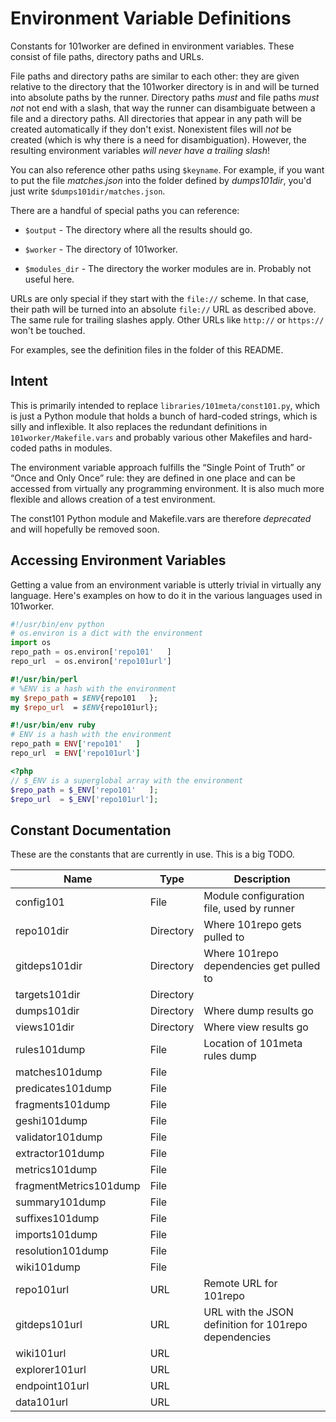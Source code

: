 Environment Variable Definitions
================================

Constants for 101worker are defined in environment variables. These consist of file paths, directory paths and URLs.

File paths and directory paths are similar to each other: they are given relative to the directory that the 101worker directory is in and will be turned into absolute paths by the runner. Directory paths *must* and file paths *must not* not end with a slash, that way the runner can disambiguate between a file and a directory paths. All directories that appear in any path will be created automatically if they don't exist. Nonexistent files will *not* be created (which is why there is a need for disambiguation). However, the resulting environment variables *will never have a trailing slash*!

You can also reference other paths using `$keyname`. For example, if you want to put the file *matches.json* into the folder defined by *dumps101dir*, you'd just write `$dumps101dir/matches.json`.

There are a handful of special paths you can reference:

* `$output` - The directory where all the results should go.

* `$worker` - The directory of 101worker.

* `$modules_dir` - The directory the worker modules are in. Probably not useful here.

URLs are only special if they start with the `file://` scheme. In that case, their path will be turned into an absolute `file://` URL as described above. The same rule for trailing slashes apply. Other URLs like `http://` or `https://` won't be touched.

For examples, see the definition files in the folder of this README.

Intent
------

This is primarily intended to replace `libraries/101meta/const101.py`, which is just a Python module that holds a bunch of hard-coded strings, which is silly and inflexible. It also replaces the redundant definitions in `101worker/Makefile.vars` and probably various other Makefiles and hard-coded paths in modules.

The environment variable approach fulfills the “Single Point of Truth” or “Once and Only Once” rule: they are defined in one place and can be accessed from virtually any programming environment. It is also much more flexible and allows creation of a test environment.

The const101 Python module and Makefile.vars are therefore *deprecated* and will hopefully be removed soon.

Accessing Environment Variables
-------------------------------

Getting a value from an environment variable is utterly trivial in virtually any language. Here's examples on how to do it in the various languages used in 101worker.

```python
#!/usr/bin/env python
# os.environ is a dict with the environment
import os
repo_path = os.environ['repo101'   ]
repo_url  = os.environ['repo101url']
```

```perl
#!/usr/bin/perl
# %ENV is a hash with the environment
my $repo_path = $ENV{repo101   };
my $repo_url  = $ENV{repo101url};
```

```ruby
#!/usr/bin/env ruby
# ENV is a hash with the environment
repo_path = ENV['repo101'   ]
repo_url  = ENV['repo101url']
```

```php
<?php
// $_ENV is a superglobal array with the environment
$repo_path = $_ENV['repo101'   ];
$repo_url  = $_ENV['repo101url'];
```

Constant Documentation
----------------------

These are the constants that are currently in use. This is a big TODO.

Name                   | Type      | Description
---------------------- | --------- | -----------------------------------------------------
config101              | File      | Module configuration file, used by runner
repo101dir             | Directory | Where 101repo gets pulled to
gitdeps101dir          | Directory | Where 101repo dependencies get pulled to
targets101dir          | Directory | 
dumps101dir            | Directory | Where dump results go
views101dir            | Directory | Where view results go
rules101dump           | File      | Location of 101meta rules dump
matches101dump         | File      | 
predicates101dump      | File      | 
fragments101dump       | File      | 
geshi101dump           | File      | 
validator101dump       | File      | 
extractor101dump       | File      | 
metrics101dump         | File      | 
fragmentMetrics101dump | File      | 
summary101dump         | File      | 
suffixes101dump        | File      | 
imports101dump         | File      | 
resolution101dump      | File      | 
wiki101dump            | File      | 
repo101url             | URL       | Remote URL for 101repo
gitdeps101url          | URL       | URL with the JSON definition for 101repo dependencies
wiki101url             | URL       | 
explorer101url         | URL       | 
endpoint101url         | URL       | 
data101url             | URL       | 

